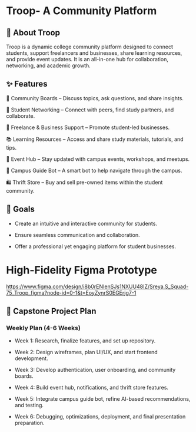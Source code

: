 # Troop- A Community Platform

## 🚀 About Troop

Troop is a dynamic college community platform designed to connect students, support freelancers and businesses, share learning resources, and provide event updates. It is an all-in-one hub for collaboration, networking, and academic growth.

## ✨ Features

📌 Community Boards – Discuss topics, ask questions, and share insights.

👥 Student Networking – Connect with peers, find study partners, and collaborate.

💼 Freelance & Business Support – Promote student-led businesses.

📚 Learning Resources – Access and share study materials, tutorials, and tips.

📅 Event Hub – Stay updated with campus events, workshops, and meetups.

🤖 Campus Guide Bot – A smart bot to help navigate through the campus.

🛍️ Thrift Store – Buy and sell pre-owned items within the student community.

## 🎯 Goals

- Create an intuitive and interactive community for students.

- Ensure seamless communication and collaboration.

- Offer a professional yet engaging platform for student businesses.

# High-Fidelity Figma Prototype
https://www.figma.com/design/i8b0rENIenSJs1NXUU48IZ/Sreya.S_Squad-75_Troop_figma?node-id=0-1&t=EoyZynrS0EGErjg7-1

## 📌 Capstone Project Plan

### Weekly Plan (4-6 Weeks)

- Week 1: Research, finalize features, and set up repository.

- Week 2: Design wireframes, plan UI/UX, and start frontend development.

- Week 3: Develop authentication, user onboarding, and community boards.

- Week 4: Build event hub, notifications, and thrift store features.

- Week 5: Integrate campus guide bot, refine AI-based recommendations, and testing.

- Week 6: Debugging, optimizations, deployment, and final presentation preparation.

